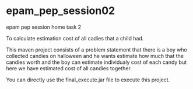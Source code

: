 # epam_pep_session02
epam pep session home task 2

To calculate estimation cost of all cadies that a child had.

This maven project consists of a problem statement that there is a boy who collected candies on halloween and he wants estimate how much that the candies worth and the boy can estimate individualy cost of each candy but here we have estimated cost of all candies together.

You can directly use the final_execute.jar file to execute this project.
